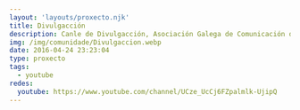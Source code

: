 ```yaml
---
layout: 'layouts/proxecto.njk'
title: Divulgacción
description: Canle de Divulgacción, Asociación Galega de Comunicación de Cultura Científica e Tecnolóxica www.divulgaccion.org
img: /img/comunidade/Divulgaccion.webp
date: 2016-04-24 23:23:04
type: proxecto
tags:
  - youtube
redes:
  youtube: https://www.youtube.com/channel/UCze_UcCj6FZpalmlk-UjipQ
---
```

